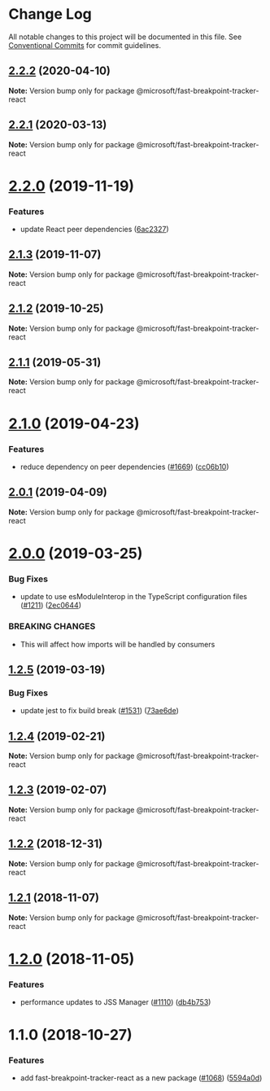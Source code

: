# Change Log

All notable changes to this project will be documented in this file.
See [Conventional Commits](https://conventionalcommits.org) for commit guidelines.

## [2.2.2](https://github.com/Microsoft/fast-dna/compare/@microsoft/fast-breakpoint-tracker-react@2.2.1...@microsoft/fast-breakpoint-tracker-react@2.2.2) (2020-04-10)

**Note:** Version bump only for package @microsoft/fast-breakpoint-tracker-react





## [2.2.1](https://github.com/Microsoft/fast-dna/compare/@microsoft/fast-breakpoint-tracker-react@2.2.0...@microsoft/fast-breakpoint-tracker-react@2.2.1) (2020-03-13)

**Note:** Version bump only for package @microsoft/fast-breakpoint-tracker-react





# [2.2.0](https://github.com/Microsoft/fast-dna/compare/@microsoft/fast-breakpoint-tracker-react@2.1.3...@microsoft/fast-breakpoint-tracker-react@2.2.0) (2019-11-19)


### Features

* update React peer dependencies  ([6ac2327](https://github.com/Microsoft/fast-dna/commit/6ac232744a4c2a7c2ce903b6719213ded838d557))





## [2.1.3](https://github.com/Microsoft/fast-dna/compare/@microsoft/fast-breakpoint-tracker-react@2.1.2...@microsoft/fast-breakpoint-tracker-react@2.1.3) (2019-11-07)

**Note:** Version bump only for package @microsoft/fast-breakpoint-tracker-react





## [2.1.2](https://github.com/Microsoft/fast-dna/compare/@microsoft/fast-breakpoint-tracker-react@2.1.1...@microsoft/fast-breakpoint-tracker-react@2.1.2) (2019-10-25)

**Note:** Version bump only for package @microsoft/fast-breakpoint-tracker-react





## [2.1.1](https://github.com/Microsoft/fast-dna/compare/@microsoft/fast-breakpoint-tracker-react@2.1.0...@microsoft/fast-breakpoint-tracker-react@2.1.1) (2019-05-31)

**Note:** Version bump only for package @microsoft/fast-breakpoint-tracker-react





# [2.1.0](https://github.com/Microsoft/fast-dna/compare/@microsoft/fast-breakpoint-tracker-react@2.0.1...@microsoft/fast-breakpoint-tracker-react@2.1.0) (2019-04-23)


### Features

* reduce dependency on peer dependencies ([#1669](https://github.com/Microsoft/fast-dna/issues/1669)) ([cc06b10](https://github.com/Microsoft/fast-dna/commit/cc06b10))





## [2.0.1](https://github.com/Microsoft/fast-dna/compare/@microsoft/fast-breakpoint-tracker-react@2.0.0...@microsoft/fast-breakpoint-tracker-react@2.0.1) (2019-04-09)

**Note:** Version bump only for package @microsoft/fast-breakpoint-tracker-react





# [2.0.0](https://github.com/Microsoft/fast-dna/compare/@microsoft/fast-breakpoint-tracker-react@1.2.5...@microsoft/fast-breakpoint-tracker-react@2.0.0) (2019-03-25)


### Bug Fixes

* update to use esModuleInterop in the TypeScript configuration files ([#1211](https://github.com/Microsoft/fast-dna/issues/1211)) ([2ec0644](https://github.com/Microsoft/fast-dna/commit/2ec0644))


### BREAKING CHANGES

* This will affect how imports will be handled by
consumers





## [1.2.5](https://github.com/Microsoft/fast-dna/compare/@microsoft/fast-breakpoint-tracker-react@1.2.4...@microsoft/fast-breakpoint-tracker-react@1.2.5) (2019-03-19)


### Bug Fixes

* update jest to fix build break ([#1531](https://github.com/Microsoft/fast-dna/issues/1531)) ([73ae6de](https://github.com/Microsoft/fast-dna/commit/73ae6de))





## [1.2.4](https://github.com/Microsoft/fast-dna/compare/@microsoft/fast-breakpoint-tracker-react@1.2.3...@microsoft/fast-breakpoint-tracker-react@1.2.4) (2019-02-21)

**Note:** Version bump only for package @microsoft/fast-breakpoint-tracker-react





## [1.2.3](https://github.com/Microsoft/fast-dna/compare/@microsoft/fast-breakpoint-tracker-react@1.2.2...@microsoft/fast-breakpoint-tracker-react@1.2.3) (2019-02-07)

**Note:** Version bump only for package @microsoft/fast-breakpoint-tracker-react





## [1.2.2](https://github.com/Microsoft/fast-dna/compare/@microsoft/fast-breakpoint-tracker-react@1.2.1...@microsoft/fast-breakpoint-tracker-react@1.2.2) (2018-12-31)

**Note:** Version bump only for package @microsoft/fast-breakpoint-tracker-react





## [1.2.1](https://github.com/Microsoft/fast-dna/compare/@microsoft/fast-breakpoint-tracker-react@1.2.0...@microsoft/fast-breakpoint-tracker-react@1.2.1) (2018-11-07)

**Note:** Version bump only for package @microsoft/fast-breakpoint-tracker-react





# [1.2.0](https://github.com/Microsoft/fast-dna/compare/@microsoft/fast-breakpoint-tracker-react@1.1.0...@microsoft/fast-breakpoint-tracker-react@1.2.0) (2018-11-05)


### Features

* performance updates to JSS Manager ([#1110](https://github.com/Microsoft/fast-dna/issues/1110)) ([db4b753](https://github.com/Microsoft/fast-dna/commit/db4b753))





# 1.1.0 (2018-10-27)


### Features

* add fast-breakpoint-tracker-react as a new package ([#1068](https://github.com/Microsoft/fast-dna/issues/1068)) ([5594a0d](https://github.com/Microsoft/fast-dna/commit/5594a0d))
